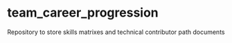 # team_career_progression
Repository to store skills matrixes and technical contributor path documents
